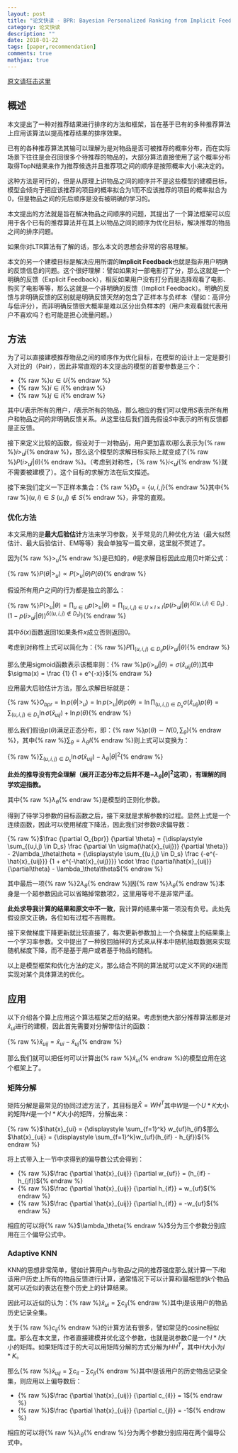 ```yaml
---
layout: post
title: "论文快读 - BPR: Bayesian Personalized Ranking from Implicit Feedback"
category: 论文快读
description: ""
date: 2018-01-22
tags: [paper,recommendation]
comments: true
mathjax: true
---
```


[原文请狂击这里](https://arxiv.org/pdf/1205.2618.pdf)

## 概述

本文提出了一种对推荐结果进行排序的方法和框架，旨在基于已有的多种推荐算法上应用该算法以提高推荐结果的排序效果。

已有的各种推荐算法其输可以理解为是对物品是否可被推荐的概率分布，而在实际场景下往往是会召回很多个待推荐的物品的，大部分算法直接使用了这个概率分布取得TopN结果来作为推荐候选并且推荐项之间的顺序是按照概率大小来决定的。

这种方法是可行的，但是从原理上讲物品之间的顺序并不是这些模型的建模目标，模型会倾向于把应该推荐的项目的概率拟合为1而不应该推荐的项目的概率拟合为0，但是物品之间的先后顺序是没有被明确的学习的。

本文提出的方法就是旨在解决物品之间顺序的问题，其提出了一个算法框架可以应用于各个已有的推荐算法并在其上以物品之间的顺序为优化目标，解决推荐的物品之间的排序问题。

如果你对LTR算法有了解的话，那么本文的思想会非常的容易理解。

本文的另一个建模目标是解决应用所谓的**Implicit Feedback**也就是指非用户明确的反馈信息的问题。这个很好理解：譬如如果对一部电影打了分，那么这就是一个明确的反馈（Explicit Feedback），相反如果用户没有打分而是选择观看了电影、购买了电影等等，那么这就是一个非明确的反馈（Implicit Feedback）。明确的反馈与非明确反馈的区别就是明确反馈天然的包含了正样本与负样本（譬如：高评分与低评分），而非明确反馈很大概率是难以区分出负样本的（用户未观看就代表用户不喜欢吗？也可能是担心流量问题。）

## 方法

为了可以直接建模推荐物品之间的顺序作为优化目标，在模型的设计上一定是要引入对比的（Pair），因此非常直观的本文提出的模型的首要参数是三个：

* {% raw %}$u \in U${% endraw %}
* {% raw %}$i \in I${% endraw %}
* {% raw %}$j \in I${% endraw %}

其中$U$表示所有的用户，$I$表示所有的物品，那么相应的我们可以使用$S$表示所有用户和物品之间的非明确反馈关系。从这里往后我们首先假设$S$中表示的所有反馈都是正反馈。

接下来定义比较的函数，假设对于一对物品$ij$，用户更加喜欢$i$那么表示为{% raw %}$i >_u j${% endraw %}，那么这个模型的求解目标实际上就变成了{% raw %}$P(i >_u j|\theta)${% endraw %}。（考虑到对称性，{% raw %}$i <_u j${% endraw %}就不需要被建模了）。这个目标的求解方法在后文描述。

接下来我们定义一下正样本集合：{% raw %}$D_s = \{u, i, j\}${% endraw %}其中{% raw %}$(u, i) \in S$ $(u, j) \notin S${% endraw %}，非常的直观。

### 优化方法

本文采用的是**最大后验估计**方法来学习参数，关于常见的几种优化方法（最大似然估计、最大后验估计、EM等等）我会单独写一篇文章，这里就不赘述了。

因为{% raw %}$>_u${% endraw %}是已知的，$\theta$是求解目标因此应用贝叶斯公式：

{% raw %}$P(\theta|>_u) \propto P(>_u|\theta)P(\theta)${% endraw %}

假设所有用户之间的行为都是独立的那么：

{% raw %}$P(>_u|\theta) = {\displaystyle \prod_{u \in U} } {p(>_u|\theta)} = {\displaystyle \prod_{(u,i,j) \in U \times I \times I}} ({p(i >_u j|\theta)}^{\delta((u,i,j) \in D_s)} \cdot (1 - p(i >_u j|\theta))^{\delta((u,i,j) \notin D_s)})${% endraw %}

其中$\delta(x)$函数返回1如果条件$x$成立否则返回0。

考虑到对称性上式可以简化为：{% raw %}$P{\displaystyle \prod_{(u,i,j) \in D_s} {p(i >_u j|\theta)}}${% endraw %}

那么使用sigmoid函数表示该概率则：{% raw %}$p(i >_u j|\theta) = \sigma (\hat{x}_{uij}(\theta))$其中$\sigma(x) = \frac {1} {1 + e^{-x}}${% endraw %}

应用最大后验估计方法，那么求解目标就是：

{% raw %}$O_{bpr} = \ln p(\theta|>_u) = \ln p(>_u|\theta)p(\theta) = \ln {\displaystyle \prod_{(u,i,j) \in D_s}} \sigma(\hat{x}_{uij})p(\theta) = {\displaystyle \sum_{(u,i,j) \in D_s}} \ln \sigma(\hat{x}_{uij}) + \ln p(\theta)${% endraw %}

那么我们假设$p(\theta)$满足正态分布，即：{% raw %}$p(\theta) \sim N(0, \sum_\theta)${% endraw %}，其中{% raw %}$\sum_\theta = \lambda_\theta I${% endraw %}则上式可以变换为：

{% raw %}${\displaystyle \sum_{(u,i,j) \in D_s}} \ln \sigma(\hat{x}_{uij}) - \lambda_\theta|\theta|^2${% endraw %}

**此处的推导没有完全理解（展开正态分布之后并不是$- \lambda_\theta|\theta|^2$这项），有理解的同学欢迎指教。**

其中{% raw %}$\lambda_\theta${% endraw %}是模型的正则化参数。

得到了待学习参数的目标函数之后，接下来就是求解参数的过程。显然上式是一个连续函数，因此可以使用梯度下降法，因此我们对参数$\theta$求偏导数：

{% raw %}$\frac {\partial O_{bpr}} {\partial \theta} = {\displaystyle \sum_{(u,i,j) \in D_s} \frac {\partial \ln \sigma(\hat{x}_{uij})} {\partial \theta}} - 2\lambda_\theta\theta = {\displaystyle \sum_{(u,i,j) \in D_s} \frac {-e^{-\hat{x}_{uij}}} {1 + e^{-\hat{x}_{uij}}}} \cdot \frac {\partial\hat{x}_{uij}} {\partial\theta} - \lambda_\theta\theta${% endraw %}

其中最后一项{% raw %}$2\lambda_\theta${% endraw %}因{% raw %}$\lambda_\theta${% endraw %}本身是一个超参数因此可以省略掉常数项$2$，这里用等号不是非常严谨。

**此处求导我计算的结果和原文中不一致**，我计算的结果中第一项没有负号。此处先假设原文正确，各位如有过程不吝赐教。

接下来做梯度下降更新就比较直接了，每次更新参数加上一个负梯度上的结果乘上一个学习率参数。文中提出了一种放回抽样的方式来从样本中随机抽取数据来实现随机梯度下降，而不是基于用户或者基于物品的随机。

以上是模型框架和优化方法的定义，那么结合不同的算法就可以定义不同的$\hat{x}$进而实现对某个具体算法的优化。

## 应用

以下介绍各个算上应用这个算法框架之后的结果。考虑到绝大部分推荐算法都是对$\hat{x}_{ui}$进行的建模，因此首先需要对分解带估计的函数：

{% raw %}$\hat{x}_{uij} = \hat{x}_{ui} - \hat{x}_{uj}${% endraw %}

那么我们就可以把任何可以计算出{% raw %}$\hat{x}_{ui}${% endraw %}的模型应用在这个框架上了。

### 矩阵分解

矩阵分解是最常见的协同过滤方法了，其目标是$\hat{X} = WH^T$其中$W$是一个$U * K$大小的矩阵$H$是一个$I * K$大小的矩阵，分解出来：

{% raw %}$\hat{x}_{ui} = {\displaystyle \sum_{f=1}^k} w_{uf}h_{if}$那么$\hat{x}_{uij} = {\displaystyle \sum_{f=1}^k}w_{uf}(h_{if} - h_{jf})${% endraw %}

将上式带入上一节中求得到的偏导数公式会得到：

* {% raw %}$\frac {\partial \hat{x}_{uij}} {\partial w_{uf}} = (h_{if} - h_{jf})${% endraw %}
* {% raw %}$\frac {\partial \hat{x}_{uij}} {\partial h_{if}} = w_{uf}${% endraw %}
* {% raw %}$\frac {\partial \hat{x}_{uij}} {\partial h_{if}} = -w_{uf}${% endraw %}

相应的可以将{% raw %}$\lambda_\theta{% endraw %}$分为三个参数分别应用在三个偏导公式中。

### Adaptive KNN
KNN的思想非常简单，譬如计算用户$u$与物品$i$之间的推荐强度那么就计算一下$i$和该用户历史上所有的物品反馈进行计算，通常情况下可以计算和$i$最相思的$k$个物品就可以近似的表达在整个历史上的计算结果。

因此可以近似的认为：{% raw %}$\hat{x}_{ui} = \sum c_{ij}${% endraw %}其中$j$是该用户的物品历史记录全集。

关于{% raw %}$c_{ij}${% endraw %}的计算方法有很多，譬如常见的cosine相似度。那么在本文里，作者直接建模并优化这个参数，也就是说参数$C$是一个$I * I$大小的矩阵。如果矩阵过于的大可以用矩阵分解的方式分解为$HH^T$，其中$H$大小为$I * K$。

那么{% raw %}$\hat{x}_{uij} = \sum c_{il} - \sum c_{jl}${% endraw %}其中$l$是该用户的历史物品记录全集，则应用以上偏导数后：

* {% raw %}$\frac {\partial \hat{x}_{uij}} {\partial c_{il}} = 1${% endraw %}
* {% raw %}$\frac {\partial \hat{x}_{uij}} {\partial c_{jl}} = -1${% endraw %}

相应的可以将{% raw %}$\lambda_\theta${% endraw %}分为两个参数分别应用在两个偏导公式中。
